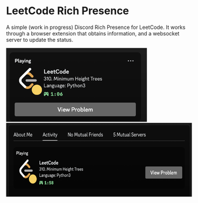 # LeetCode Rich Presence

A simple (work in progress) Discord Rich Presence for LeetCode.
It works through a browser extension that obtains information, and a websocket server to update the status.


<img src="assets/profile_1.png" alt="Demo 1" style="height: 200px;"/>
<img src="assets/profile_2.png" alt="Demo 2" style="height: 200px;"/>
